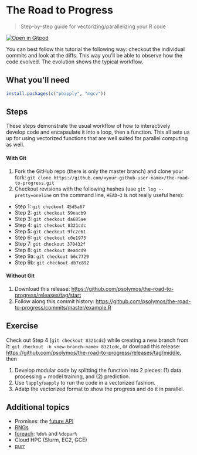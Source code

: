# The Road to Progress

> Step-by-step guide for vectorizing/parallelizing your R code

[![Open in Gitpod](https://gitpod.io/button/open-in-gitpod.svg)](https://gitpod.io/#https://github.com/psolymos/the-road-to-progress)


You can best follow this tutorial the following way:
checkout the individual commits and look at the diffs.
This way you'll be able to observe how the code evolved.
The evolution shows the typical workflow.

## What you'll need

``` R
install.packages(c("pbapply", "mgcv"))
```

## Steps

These steps demonstrate the usual workflow of how to interactively develop code and encapsulate it into a loop, then a function. This all sets us up for using vectorized functions that are well suited for parallel computing as well.

#### With Git

1. Fork the GitHub repo (there is only the master branch) and clone your fork: `git clone https://github.com/<your-github-user-name>/the-road-to-progress.git`
2. Checkout revisions with the following hashes (use `git log --pretty=oneline` on the command line, `HEAD~3` is not really useful here):
  - Step 1: `git checkout 45d5a67`
  - Step 2: `git checkout 59eacb9`
  - Step 3: `git checkout da685ae`
  - Step 4: `git checkout 8321cdc`
  - Step 5: `git checkout 9fc2c61`
  - Step 6: `git checkout c0e1973`
  - Step 7: `git checkout 370432f`
  - Step 8: `git checkout 8ea4cd9`
  - Step 9a: `git checkout b6c7729`
  - Step 9b: `git checkout db7c892`

#### Without Git

1. Download this release: https://github.com/psolymos/the-road-to-progress/releases/tag/start
2. Follow along this commit history: https://github.com/psolymos/the-road-to-progress/commits/master/example.R

## Exercise

Check out Step 4 (`git checkout 8321cdc`) while creating a new branch from it: `git checkout -b <new-branch-name> 8321cdc`, or dowload this release: https://github.com/psolymos/the-road-to-progress/releases/tag/middle, then

1. Develop modular code by splitting the function into 2 pieces: (1) data processing + model training, and (2) prediction.
2. Use `lapply`/`sapply` to run the code in a vectorized fashion.
3. Adatp the vectorized format to show the progress and do it in parallel.

## Additional topics

- Promises: the [future API](https://cran.r-project.org/web/packages/future/index.html)
- [RNGs](https://cran.r-project.org/web/views/HighPerformanceComputing.html)
- [foreach](https://cran.r-project.org/web/packages/foreach/vignettes/foreach.html): `%do%` and `%dopar%`
- Cloud HPC (Slurm, EC2, GCE)
- [purr](https://jennybc.github.io/purrr-tutorial/bk01_base-functions.html)
